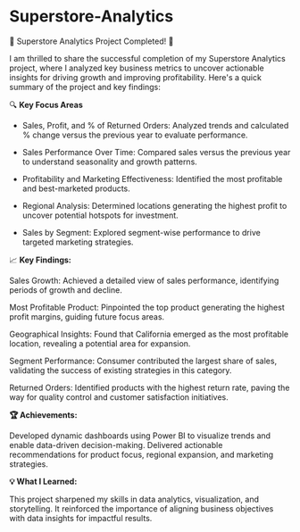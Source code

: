 # Superstore-Analytics
🚀 Superstore Analytics Project Completed! 🚀

I am thrilled to share the successful completion of my Superstore Analytics project,
where I analyzed key business metrics to uncover actionable insights for driving growth and improving profitability. 
Here's a quick summary of the project and key findings:

🔍 **Key Focus Areas**

- Sales, Profit, and % of Returned Orders: Analyzed trends and calculated % change versus the previous year to evaluate performance.

- Sales Performance Over Time: Compared sales versus the previous year to understand seasonality and growth patterns.

- Profitability and Marketing Effectiveness: Identified the most profitable and best-marketed products.

- Regional Analysis: Determined locations generating the highest profit to uncover potential hotspots for investment.

- Sales by Segment: Explored segment-wise performance to drive targeted marketing strategies.

📈 **Key Findings:**

Sales Growth: Achieved a detailed view of sales performance, identifying periods of growth and decline.

Most Profitable Product: Pinpointed the top product generating the highest profit margins, guiding future focus areas.

Geographical Insights: Found that California emerged as the most profitable location, revealing a potential area for expansion.

Segment Performance: Consumer contributed the largest share of sales, validating the success of existing strategies in this category.

Returned Orders: Identified products with the highest return rate, paving the way for quality control and customer satisfaction initiatives.

**🏆 Achievements:**

Developed dynamic dashboards using Power BI to visualize trends and enable data-driven decision-making.
Delivered actionable recommendations for product focus, regional expansion, and marketing strategies.

**💡 What I Learned:**

This project sharpened my skills in data analytics, visualization, and storytelling. 
It reinforced the importance of aligning business objectives with data insights for impactful results.

